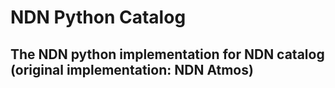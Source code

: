 # NDN Python Catalog

## The NDN python implementation for NDN catalog (original implementation: NDN Atmos)